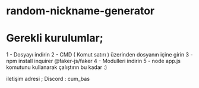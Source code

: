 # random-nickname-generator


# Gerekli kurulumlar;
1 - Dosyayı  indirin
2 - CMD ( Komut satırı ) üzerinden dosyanın  içine girin
3 - npm install inquirer @faker-js/faker
4 - Modulleri indirin
5 - node app.js   komutunu kullanarak çalıştırın bu kadar  :)


iletişim adresi ;
Discord : cum_bas
